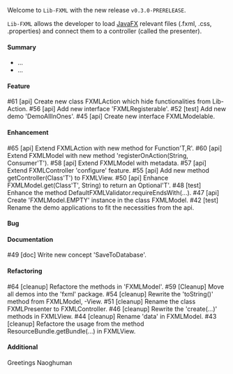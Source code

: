 Welcome to `Lib-FXML` with the new release `v0.3.0-PRERELEASE`.

`Lib-FXML` allows the developer to load [JavaFX] relevant files (.fxml, .css, .properties) 
and connect them to a controller (called the presenter).



#### Summary
* ...
* ...



#### Feature
#61 [api] Create new class FXMLAction which hide functionalities from Lib-Action.
#56 [api] Add new interface 'FXMLRegisterable'.
#52 [test] Add new demo 'DemoAllInOnes'.
#45 [api] Create new interface FXMLModelable.



#### Enhancement
#65 [api] Extend FXMLAction with new method for Function'T,R'.
#60 [api] Extend FXMLModel with new method 'registerOnAction(String, Consumer'T').
#58 [api] Extend FXMLModel with metadata.
#57 [api] Extend FXMLController 'configure' feature.
#55 [api] Add new method getController(Class'T') to FXMLView.
#50 [api] Enhance FXMLModel.get(Class'T', String) to return an Optional'T'.
#48 [test] Enhance the method DefaultFXMLValidator.requireEndsWith(...).
#47 [api] Create 'FXMLModel.EMPTY' instance in the class FXMLModel.
#42 [test] Rename the demo applications to fit the necessities from the api.



#### Bug



#### Documentation
#49 [doc] Write new concept 'SaveToDatabase'.



#### Refactoring
#64 [cleanup] Refactore the methods in 'FXMLModel'.
#59 [Cleanup] Move all demos into the 'fxml' package.
#54 [cleanup] Rewrite the 'toString()' method from FXMLModel, -View.
#51 [cleanup] Rename the class FXMLPresenter to FXMLController.
#46 [cleanup] Rewrite the 'create(...)' methods in FXMLView.
#44 [cleanup] Rename 'data' in FXMLModel.
#43 [cleanup] Refactore the usage from the method ResourceBundle.getBundle(...) in FXMLView.



#### Additional



Greetings
Naoghuman



[//]: # (Issues which will be integrated in this release)



[//]: # (Links)
[JavaFX]:http://docs.oracle.com/javase/8/javase-clienttechnologies.htm
